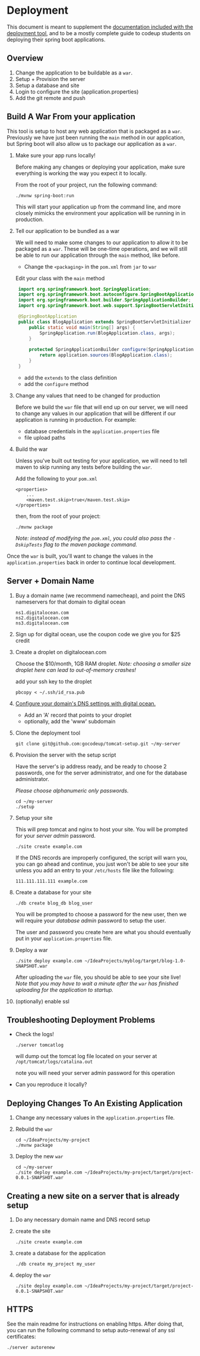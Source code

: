 # Deployment

This document is meant to supplement the [documentation included with the
deployment tool](https://github.com/gocodeup/tomcat-setup), and to be a mostly
complete guide to codeup students on deploying their spring boot applications.

## Overview

1. Change the application to be buildable as a `war`.
1. Setup + Provision the server
1. Setup a database and site
1. Login to configure the site (application.properties)
1. Add the git remote and push

## Build A War From your application

This tool is setup to host any web application that is packaged as a `war`.
Previously we have just been running the `main` method in our application, but
Spring boot will also allow us to package our application as a `war`.

1. Make sure your app runs locally!

    Before making any changes or deploying your application, make sure
    everything is working the way you expect it to locally.

    From the root of your project, run the following command:

    ```
    ./mvnw spring-boot:run
    ```

    This will start your application up from the command line, and more closely
    mimicks the environment your application will be running in in production.

1. Tell our application to be bundled as a war

    We will need to make some changes to our application to allow it to be
    packaged as a `war`. These will be one-time operations, and we will still be
    able to run our application through the `main` method, like before.

    - Change the `<packaging>` in the `pom.xml` from `jar` to `war`

    Edit your class with the `main` method

   ```java
	import org.springframework.boot.SpringApplication;
	import org.springframework.boot.autoconfigure.SpringBootApplication;
	import org.springframework.boot.builder.SpringApplicationBuilder;
	import org.springframework.boot.web.support.SpringBootServletInitializer;

    @SpringBootApplication
    public class BlogApplication extends SpringBootServletInitializer {
        public static void main(String[] args) {
            SpringApplication.run(BlogApplication.class, args);
        }
        
        protected SpringApplicationBuilder configure(SpringApplicationBuilder application) {
            return application.sources(BlogApplication.class);
        }
    }
    ```

    - add the `extends` to the class definition
    - add the `configure` method

1. Change any values that need to be changed for production

    Before we build the `war` file that will end up on our server, we will need
    to change any values in our application that will be different if our
    application is running in production. For example:

    - database credentials in the `application.properties` file
    - file upload paths

1. Build the war

    Unless you've built out testing for your application, we will need to tell
    maven to skip running any tests before building the `war`.

    Add the following to your `pom.xml`

    ```
    <properties>
        ...
        <maven.test.skip>true</maven.test.skip>
    </properties>
    ```

    then, from the root of your project:

    ```
    ./mvnw package
    ```

    *Note: instead of modifying the `pom.xml`, you could also pass the
    `-DskipTests` flag to the maven package command.*

Once the `war` is built, you'll want to change the values in the
`application.properties` back in order to continue local development.

## Server + Domain Name

1. Buy a domain name (we recommend namecheap), and point the DNS nameservers for
   that domain to digital ocean

    ```
    ns1.digitalocean.com
    ns2.digitalocean.com
    ns3.digitalocean.com
    ```

1. Sign up for digital ocean, use the coupon code we give you for $25 credit

1. Create a droplet on digitalocean.com

    Choose the $10/month, 1GB RAM droplet. *Note: choosing a smaller size
    droplet here can lead to out-of-memory crashes!*

    add your ssh key to the droplet

    ```
    pbcopy < ~/.ssh/id_rsa.pub
    ```

1. [Configure your domain's DNS settings with digital ocean.](https://cloud.digitalocean.com/networking)

    - Add an 'A' record that points to your droplet
    - optionally, add the 'www' subdomain

1. Clone the deployment tool

    ```
    git clone git@github.com:gocodeup/tomcat-setup.git ~/my-server
    ```

1. Provision the server with the setup script

    Have the server's ip address ready, and be ready to choose 2 passwords, one
    for the server administrator, and one for the database administrator.

    *Please choose alphanumeric only passwords.*

    ```
    cd ~/my-server
    ./setup
    ```

1. Setup your site

    This will prep tomcat and nginx to host your site. You will be prompted for
    your *server admin* password.

    ```
    ./site create example.com
    ```

    If the DNS records are improperly configured, the script will warn you, you
    can go ahead and continue, you just won't be able to see your site unless
    you add an entry to your `/etc/hosts` file like the following:

    ```
    111.111.111.111 example.com
    ```

1. Create a database for your site

    ```
    ./db create blog_db blog_user
    ```

    You will be prompted to choose a password for the new user, then we will
    require your *database admin* password to setup the user.

    The user and password you create here are what you should eventually put in
    your `application.properties` file.

1. Deploy a war

    ```
    ./site deploy example.com ~/IdeaProjects/myblog/target/blog-1.0-SNAPSHOT.war
    ```

    After uploading the `war` file, you should be able to see your site live!
    *Note that you may have to wait a minute after the `war` has finished
    uploading for the application to startup.*

1. (optionally) enable ssl

## Troubleshooting Deployment Problems

- Check the logs!

    ```
    ./server tomcatlog
    ```

    will dump out the tomcat log file located on your server at
    `/opt/tomcat/logs/catalina.out`

    note you will need your server admin password for this operation

- Can you reproduce it locally?

## Deploying Changes To An Existing Application

1. Change any necessary values in the `application.properties` file.

1. Rebuild the `war`

    ```
    cd ~/IdeaProjects/my-project
    ./mvnw package
    ```

1. Deploy the new `war`

    ```
    cd ~/my-server
    ./site deploy example.com ~/IdeaProjects/my-project/target/project-0.0.1-SNAPSHOT.war
    ```

## Creating a new site on a server that is already setup

1. Do any necessary domain name and DNS record setup

1. create the site

    ```
    ./site create example.com
    ```

1. create a database for the application

    ```
    ./db create my_project my_user
    ```

1. deploy the `war`

    ```
    ./site deploy example.com ~/IdeaProjects/my-project/target/project-0.0.1-SNAPSHOT.war
    ```

## HTTPS

See the main readme for instructions on enabling https. After doing that, you
can run the following command to setup auto-renewal of any ssl certificates:

```
./server autorenew
```
